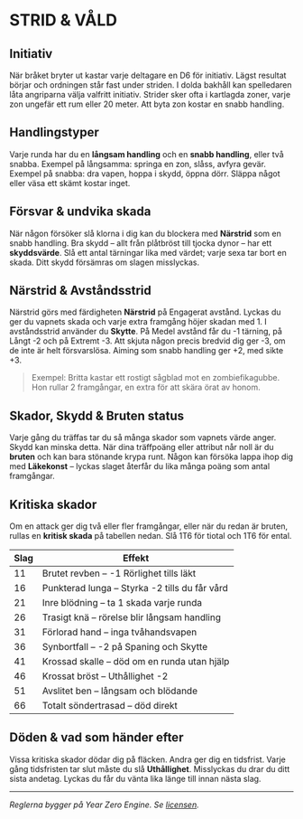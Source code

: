 # STRID & VÅLD

## Initiativ

När bråket bryter ut kastar varje deltagare en D6 för initiativ. Lägst resultat börjar och ordningen står fast under striden. I dolda bakhåll kan spelledaren låta angriparna välja valfritt initiativ.
Strider sker ofta i kartlagda zoner, varje zon ungefär ett rum eller 20 meter. Att byta zon kostar en snabb handling.

## Handlingstyper

Varje runda har du en **långsam handling** och en **snabb handling**, eller två snabba. Exempel på långsamma: springa en zon, slåss, avfyra gevär. Exempel på snabba: dra vapen, hoppa i skydd, öppna dörr. Släppa något eller väsa ett skämt kostar inget.

## Försvar & undvika skada

När någon försöker slå klorna i dig kan du blockera med **Närstrid** som en snabb handling. Bra skydd – allt från plåtbröst till tjocka dynor – har ett **skyddsvärde**. Slå ett antal tärningar lika med värdet; varje sexa tar bort en skada. Ditt skydd försämras om slagen misslyckas.

## Närstrid & Avståndsstrid

Närstrid görs med färdigheten **Närstrid** på Engagerat avstånd. Lyckas du ger du vapnets skada och varje extra framgång höjer skadan med 1. I avståndsstrid använder du **Skytte**. På Medel avstånd får du -1 tärning, på Långt -2 och på Extremt -3. Att skjuta någon precis bredvid dig ger -3, om de inte är helt försvarslösa. Aiming som snabb handling ger +2, med sikte +3.

> Exempel: Britta kastar ett rostigt sågblad mot en zombiefikagubbe. Hon rullar 2 framgångar, en extra för att skära örat av honom.

## Skador, Skydd & Bruten status

Varje gång du träffas tar du så många skador som vapnets värde anger. Skydd kan minska detta. När dina träffpoäng eller attribut når noll är du **bruten** och kan bara stönande krypa runt. Någon kan försöka lappa ihop dig med **Läkekonst** – lyckas slaget återfår du lika många poäng som antal framgångar.

## Kritiska skador

Om en attack ger dig två eller fler framgångar, eller när du redan är bruten, rullas en **kritisk skada** på tabellen nedan. Slå 1T6 för tiotal och 1T6 för ental.

| Slag | Effekt |
|-----|---------|
| 11 | Brutet revben – -1 Rörlighet tills läkt |
| 16 | Punkterad lunga – Styrka -2 tills du får vård |
| 21 | Inre blödning – ta 1 skada varje runda |
| 26 | Trasigt knä – rörelse blir långsam handling |
| 31 | Förlorad hand – inga tvåhandsvapen |
| 36 | Synbortfall – -2 på Spaning och Skytte |
| 41 | Krossad skalle – död om en runda utan hjälp |
| 46 | Krossat bröst – Uthållighet -2 |
| 51 | Avslitet ben – långsam och blödande |
| 66 | Totalt söndertrasad – död direkt |
## Döden & vad som händer efter

Vissa kritiska skador dödar dig på fläcken. Andra ger dig en tidsfrist. Varje gång tidsfristen tar slut måste du slå **Uthållighet**. Misslyckas du drar du ditt sista andetag. Lyckas du får du vänta lika länge till innan nästa slag.

---
*Reglerna bygger på Year Zero Engine. Se [licensen](../LICENSE.md).*

